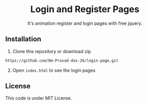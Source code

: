 <h1 align="center"> Login and Register Pages</h1>
<p align="center">It's animation register and login pages with free jquery.</p>


## Installation
1. Clone this repository or download zip
```bash
https://github.com/Om-Prasad-das-26/login-page.git
```
2. Open `index.html` to see the login pages

## License
This code is under MIT License.
